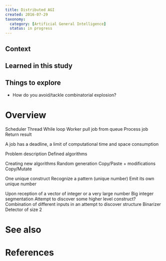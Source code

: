 ```yaml
---
title: Distributed AGI
created: 2016-07-29
taxonomy:
  category: [Artificial General Intelligence]
  status: in progress
---
```


## Context

## Learned in this study

## Things to explore
* How do you avoid/tackle combinatorial explosion?

# Overview
Scheduler
Thread
While loop
Worker pull job from queue
Process job
Return result

A job has a deadline, a limit of computational time and space consumption

Problem description
Defined algorithms

Creating new algorithms
Random generation
Copy/Paste + modifications
Copy/Mutate

One unique construct
Recognize a pattern (unique number)
Emit its own unique number

Upon reception of a vector of integer or a very large number
Big integer segmentation
Attempt to discover some higher level construct? Combination of different inputs in an attempt to discover structure
Binarizer
Detector of size 2

# See also

# References
